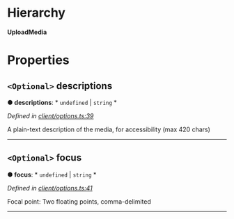

# Hierarchy

**UploadMedia**

# Properties

<a id="descriptions"></a>

## `<Optional>` descriptions

**● descriptions**: * `undefined` &#124; `string`
*

*Defined in [client/options.ts:39](https://github.com/lagunehq/core/blob/31cfc86/src/client/options.ts#L39)*

A plain-text description of the media, for accessibility (max 420 chars)

___
<a id="focus"></a>

## `<Optional>` focus

**● focus**: * `undefined` &#124; `string`
*

*Defined in [client/options.ts:41](https://github.com/lagunehq/core/blob/31cfc86/src/client/options.ts#L41)*

Focal point: Two floating points, comma-delimited

___

